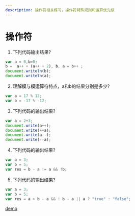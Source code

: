 ```yaml
---
description: 操作符相关练习，操作符特殊规则和运算优先级
---
```


# 操作符

1. 下列代码输出结果?
  ```js
  var a = 0,b=0;
  b =  a++ + (a++ + 2), b, a = b++ ;
  document.writeln(b);
  document.writeln(a);
  ```

2. 理解模与模运算符特点，a和b的结果分别是多少?
  ```js
  var a = 17 % 12; 
  var b = -17 % -12; 
  ```
3. 下列代码的输出结果?

  ```js
  var a = 2+3;
  document.write(a++);
  document.write(++a);
  document.write(a--);
  document.write(--a);
  ```
4. 下列代码的输出结果?

  ```js
  var a = 3;
  var b = 5;
  var res = b - a != a && !b;
  ```
5. 下列代码的输出结果?

  ```js
  var a = 3;
  var b = 5;
  var res = a > b - a && ! b - a || a ? "true" : "false";
  ```



[demo](../demo/demo.html)
